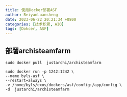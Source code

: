 ```yaml
---
title: 使用Docker部署ASF
author: BeiyanLuansheng
date: 2023-06-22 20:21:34 +0800
categories: [技术积累, AIO]
tags: [Dokcer, ASF]
---
```


## 部署archisteamfarm

```shell
sudo docker pull  justarchi/archisteamfarm
```

```shell
sudo docker run -p 1242:1242 \
--name byls-asf \
--restart=always \
-v /home/byls/exos/dockers/asf/config:/app/config \
-d  justarchi/archisteamfarm
```
